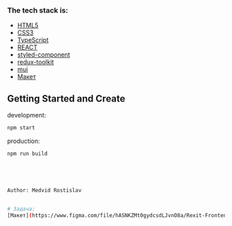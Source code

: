 

### The tech stack is:

- [HTML5](https://en.wikipedia.org/wiki/HTML5)
- [CSS3](https://en.wikipedia.org/wiki/Cascading_Style_Sheets)
- [TypeScript](https://ru.wikipedia.org/wiki/TypeScript)
- [REACT](https://ru.wikipedia.org/wiki/React)
- [styled-component](https://styled-components.com/)
- [redux-toolkit](https://redux-toolkit.js.org/)
- [mui](https://mui.com/)
- [Макет](https://www.figma.com/file/hASNKZMt0gydcsdLJvnO8a/Rexit-Frontend-Test-Task?type=design&node-id=0%3A1&mode=design&t=wipbUpt3PaS8OIT3-1)


## Getting Started and Create

development:

```bash
npm start
```

production:

```bash
npm run build





Author: Medvid Rostislav


# Задача:
[Макет](https://www.figma.com/file/hASNKZMt0gydcsdLJvnO8a/Rexit-Frontend-Test-Task?type=design&node-id=0%3A1&mode=design&t=wipbUpt3PaS8OIT3-1)
